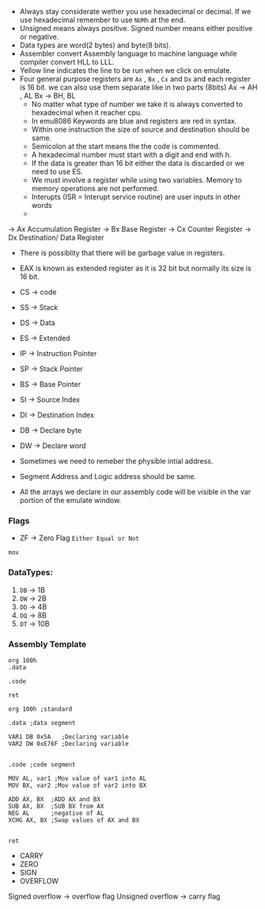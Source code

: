 *  Always stay considerate wether you use hexadecimal or decimal. If we use hexadecimal remember to use `NUMh` at the end.
* Unsigned means always positive. Signed number means either positive or negative.
* Data types are word(2 bytes) and byte(8 bits).
* Assembler convert Assembly language to machine language while compiler convert HLL to LLL.
* Yellow line indicates the line to be run when we click on emulate.
* Four general purpose registers are `Ax` , `Bx` , `Cx` and `Dx` and each register is 16 bit. we can also use them separate like in two parts (8bits) 
  Ax -> AH , AL
  Bx -> BH, BL
  * No matter what type of number we take it is always converted to hexadecimal when it reacher cpu.
  * In emu8086 Keywords are blue and registers are red in syntax.
  * Within one instruction the size of source and destination should be same.
  * Semicolon at the start means the the code is commented.
  * A hexadecimal number must start with a digit and end with h.
  * If the data is greater than 16 bit either the data is discarded or we need to use ES.
  * We must involve a register while using two variables. Memory to memory operations are not performed.
  * Interupts (ISR = Interupt service routine) are user inputs in other words
  * 

-> Ax Accumulation Register
-> Bx Base Register 
-> Cx Counter Register
-> Dx Destination/ Data Register

* There is possiblity that there will be garbage value in registers.
* EAX is known as extended register as it is 32 bit but normally its size is 16 bit.
  
* CS -> code
* SS -> Stack
* DS -> Data
* ES -> Extended
* IP  -> Instruction Pointer
* SP -> Stack Pointer
* BS -> Base Pointer
* SI -> Source Index
* DI -> Destination Index
  
* DB -> Declare byte
* DW -> Declare word

* Sometimes we need to remeber the physible intial address.
* Segment Address and Logic address should be same.
* All the arrays we declare in our assembly code will be visible in the var portion of the emulate window.

### Flags
* ZF -> Zero Flag `Either Equal or Not`

```assembly
mov  
```

### DataTypes:

1. `DB` -> 1B
2. `DW` -> 2B
3. `DD` -> 4B
4. `DQ` -> 8B
5. `DT` -> 10B

### Assembly Template
```
org 100h
.data

.code

ret
```

```
org 100h ;standard

.data ;data segment

VAR1 DB 0x5A   ;Declaring variable
VAR2 DW 0xE76F ;Declaring variable


.code ;code segment

MOV AL, var1 ;Mov value of var1 into AL
MOV BX, var2 ;Mov value of var2 into BX

ADD AX, BX  ;ADD AX and BX
SUB AX, BX  ;SUB BX from AX
NEG AL      ;negative of AL  
XCHG AX, BX ;Swap values of AX and BX


ret
```

* CARRY
* ZERO
* SIGN
* OVERFLOW

Signed overflow -> overflow flag
Unsigned overflow -> carry flag 

